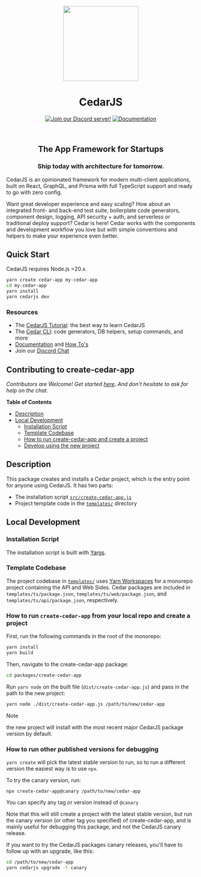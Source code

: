 <p align="center">
  <img src="https://avatars.githubusercontent.com/u/211931789?s=200&v=4" width="200" />
  <h1 align="center">CedarJS</h1>
  <p align="center">
    <a href="https://cedarjs.com/discord">
      <img src="https://img.shields.io/badge/Discord-5865F2?style=for-the-badge&logo=discord&logoColor=white" alt="Join our Discord server!"
    /></a>
    <a href="https://cedarjs.com">
      <img src="https://img.shields.io/badge/Documentation-3ECC5F?style=for-the-badge&logo=readthedocs&logoColor=white" alt="Documentation" />
    </a>
  </p>
</p>

<br>
<h2 align="center">The App Framework for Startups</h2>

<h3 align="center">Ship today with architecture for tomorrow.</h3>

CedarJS is an opinionated framework for modern multi-client applications, built on React, GraphQL, and Prisma with full TypeScript support and ready to go with zero config.

Want great developer experience and easy scaling? How about an integrated front- and back-end test suite, boilerplate code generators, component design, logging, API security + auth, and serverless or traditional deploy support? Cedar is here! Cedar works with the components and development workflow you love but with simple conventions and helpers to make your experience even better.

<h2>Quick Start</h2>

CedarJS requires Node.js =20.x.

```bash
yarn create cedar-app my-cedar-app
cd my-cedar-app
yarn install
yarn cedarjs dev
```

<h3>Resources</h3>

- The [CedarJS Tutorial](https://cedarjs.com/docs/tutorial): the best way to learn CedarJS
- The [Cedar CLI](https://cedarjs.com/docs/cli-commands): code generators, DB helpers, setup commands, and more
- [Documentation](https://cedarjs.com/docs) and [How To's](https://cedarjs.com/how-to/custom-function)
- Join our [Discord Chat](https://cedarjs.com/discord)

<h2>Contributing to create-cedar-app</h2>

_Contributors are Welcome! Get started [here](https://cedarjs.com/docs/contributing). And don't hesitate to ask for help on the chat_.

**Table of Contents**

<!-- toc -->

- [Description](#description)
- [Local Development](#local-development)
  - [Installation Script](#installation-script)
  - [Template Codebase](#template-codebase)
  - [How to run create-cedar-app and create a project](#how-to-run-create-cedar-app-and-create-a-project)
  - [Develop using the new project](#develop-using-the-new-project)

## Description

This package creates and installs a Cedar project, which is the entry point for anyone using CedarJS. It has two parts:

- The installation script [`src/create-cedar-app.js`](./src/create-cedar-app.js)
- Project template code in the [`templates/`](./templates/) directory

## Local Development

### Installation Script

The installation script is built with [Yargs](https://github.com/yargs/yargs).

### Template Codebase

The project codebase in [`templates/`](./templates/) uses [Yarn Workspaces](https://yarnpkg.com/features/workspaces) for a monorepo project containing the API and Web Sides. Cedar packages are included in `templates/ts/package.json`, `templates/ts/web/package.json`, and `templates/ts/api/package.json`, respectively.

### How to run `create-cedar-app` from your local repo and create a project

First, run the following commands in the root of the monorepo:

```bash
yarn install
yarn build
```

Then, navigate to the create-cedar-app package:

```bash
cd packages/create-cedar-app
```

Run `yarn node` on the built file (`dist/create-cedar-app.js`) and pass in the path to the new project:

```bash
yarn node ./dist/create-cedar-app.js /path/to/new/cedar-app
```

> [!NOTE]
> the new project will install with the most recent major CedarJS package version by default.

### How to run other published versions for debugging

`yarn create` will pick the latest stable version to run, so to run a different version the easiest way is to use `npx`.

To try the canary version, run:

```
npx create-cedar-app@canary /path/to/new/cedar-app
```

You can specify any tag or version instead of `@canary`

Note that this will still create a project with the latest stable version, but
run the canary version (or other tag you specified) of create-cedar-app, and is
mainly useful for debugging this package, and not the CedarJS canary release.

If you want to try the CedarJS packages canary releases, you'll have to follow
up with an upgrade, like this:

```bash
cd /path/to/new/cedar-app
yarn cedarjs upgrade -t canary
```
